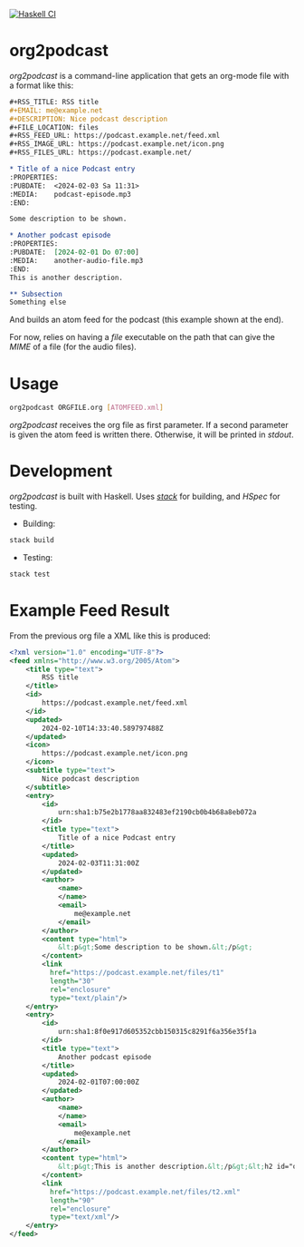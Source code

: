 [![Haskell CI](https://github.com/paradoja/org2podcast/actions/workflows/haskell.yml/badge.svg)](https://github.com/paradoja/org2podcast/actions/workflows/haskell.yml)

# org2podcast

*org2podcast* is a command-line application that gets an org-mode file with a format like this:

``` org
#+RSS_TITLE: RSS title
#+EMAIL: me@example.net
#+DESCRIPTION: Nice podcast description
#+FILE_LOCATION: files
#+RSS_FEED_URL: https://podcast.example.net/feed.xml
#+RSS_IMAGE_URL: https://podcast.example.net/icon.png
#+RSS_FILES_URL: https://podcast.example.net/

* Title of a nice Podcast entry
:PROPERTIES:
:PUBDATE:  <2024-02-03 Sa 11:31>
:MEDIA:    podcast-episode.mp3
:END:

Some description to be shown.

* Another podcast episode
:PROPERTIES:
:PUBDATE:  [2024-02-01 Do 07:00]
:MEDIA:    another-audio-file.mp3
:END:
This is another description.

** Subsection
Something else
```

And builds an atom feed for the podcast (this example shown at the end).

For now, relies on having a *file* executable on the path that can give the *MIME* of a file (for the audio files).

# Usage

``` sh
org2podcast ORGFILE.org [ATOMFEED.xml]
```

*org2podcast* receives the org file as first parameter. If a second parameter is given the atom feed is written there. Otherwise, it will be printed in *stdout*.

# Development

*org2podcast* is built with Haskell. Uses [*stack*](https://docs.haskellstack.org/) for building, and *HSpec* for testing.

- Building:
``` sh
stack build
```
- Testing:
``` sh
stack test
```

# Example Feed Result

From the previous org file a XML like this is produced:

``` xml
<?xml version="1.0" encoding="UTF-8"?>
<feed xmlns="http://www.w3.org/2005/Atom">
    <title type="text">
        RSS title
    </title>
    <id>
        https://podcast.example.net/feed.xml
    </id>
    <updated>
        2024-02-10T14:33:40.589797488Z
    </updated>
    <icon>
        https://podcast.example.net/icon.png
    </icon>
    <subtitle type="text">
        Nice podcast description
    </subtitle>
    <entry>
        <id>
            urn:sha1:b75e2b1778aa832483ef2190cb0b4b68a8eb072a
        </id>
        <title type="text">
            Title of a nice Podcast entry
        </title>
        <updated>
            2024-02-03T11:31:00Z
        </updated>
        <author>
            <name>
            </name>
            <email>
                me@example.net
            </email>
        </author>
        <content type="html">
            &lt;p&gt;Some description to be shown.&lt;/p&gt;
        </content>
        <link
          href="https://podcast.example.net/files/t1"
          length="30"
          rel="enclosure"
          type="text/plain"/>
    </entry>
    <entry>
        <id>
            urn:sha1:8f0e917d605352cbb150315c8291f6a356e35f1a
        </id>
        <title type="text">
            Another podcast episode
        </title>
        <updated>
            2024-02-01T07:00:00Z
        </updated>
        <author>
            <name>
            </name>
            <email>
                me@example.net
            </email>
        </author>
        <content type="html">
            &lt;p&gt;This is another description.&lt;/p&gt;&lt;h2 id="org558c12"&gt;Subsection&lt;/h2&gt;&lt;p&gt;Something else&lt;/p&gt;
        </content>
        <link
          href="https://podcast.example.net/files/t2.xml"
          length="90"
          rel="enclosure"
          type="text/xml"/>
    </entry>
</feed>
```
